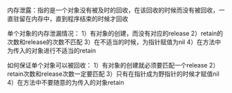 内存泄露：指的是一个对象没有被及时的回收，在该回收的时候而没有被回收，一直驻留在内存中，直到程序结束的时候才回收

单个对象的内存泄漏情况：
1）有对象的创建，而没有对应的release
2）retain的次数和release的次数不匹配
3）在不适当的时候，为指针赋值为nil
4）在方法中为传入的对象进行不适当的retain

如何保证单个对象可以被回收：
1）有对象的创建就必须要匹配一个release
2）retain次数和release次数一定要匹配
3）只有在指针成为野指针的时候才赋值nil
4）在方法中不要随意的为传入的对象retain

